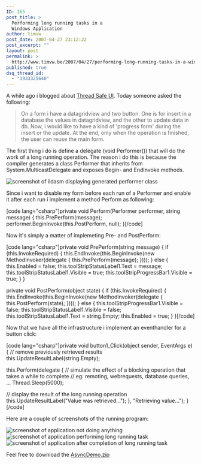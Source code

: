 ```yaml
---
ID: 165
post_title: >
  Performing long running tasks in a
  Windows Application
author: timvw
post_date: 2007-04-27 23:12:22
post_excerpt: ""
layout: post
permalink: >
  http://www.timvw.be/2007/04/27/performing-long-running-tasks-in-a-windows-application/
published: true
dsq_thread_id:
  - "1933325640"
---
```

<p>A while ago i blogged about <a href="http://www.timvw.be/about-thread-safe-gui/">Thread Safe UI</a>. Today someone asked the following:</p>

<blockquote>
<div>
On a form i have a datagridview and two button. One is for insert in a database the values in datagridview, and the other to update data in db.
Now, i would like to have a kind of 'progress form'  during the insert or the update. At the end, only when the operation is finished, the user can reuse the main form.
</div>
</blockquote>

<p>The first thing i do is define a delegate (void Performer()) that will do the work of a long running operation. The reason i do this is because the compiler generates a class Performer that inherits from System.MulticastDelegate and exposes Begin- and EndInvoke methods.</p>
<img src="http://www.timvw.be/wp-content/images/performerdelegate.gif" alt="screenshot of ildasm displaying generated performer class"/>
<p>Since i want to disable my form before each run of a Performer and enable it after each run i implement a method Perform as following:</p>
[code lang="csharp"]private void Perform(Performer performer, string message)
{
 this.PrePerform(message);
 performer.BeginInvoke(this.PostPerform, null);
}[/code]
<p>Now it's simply a matter of implemeting Pre- and PostPerform:</p>
[code lang="csharp"]private void PrePerform(string message)
{
 if (this.InvokeRequired)
 {
  this.EndInvoke(this.BeginInvoke(new MethodInvoker(delegate { this.PrePerform(message); })));
 }
 else
 {
  this.Enabled = false;
  this.toolStripStatusLabel1.Text = message;
  this.toolStripStatusLabel1.Visible = true;
  this.toolStripProgressBar1.Visible = true;
 }
}

private void PostPerform(object state)
{
 if (this.InvokeRequired)
 {
  this.EndInvoke(this.BeginInvoke(new MethodInvoker(delegate { this.PostPerform(state); })));
 }
 else
 {
  this.toolStripProgressBar1.Visible = false;
  this.toolStripStatusLabel1.Visible = false;
  this.toolStripStatusLabel1.Text = string.Empty;
  this.Enabled = true;
 }
}[/code]
<p>Now that we have all the infrastructure i implement an eventhandler for a button click:</p>
[code lang="csharp"]private void button1_Click(object sender, EventArgs e)
{
 // remove previously retrieved results
 this.UpdateResultLabel(string.Empty);

 this.Perform(delegate
 {
  // simulate the effect of a blocking operation that takes a while to complete
  // eg: remoting, webrequests, database queries, ...
  Thread.Sleep(5000);

  // display the result of the long running operation
  this.UpdateResultLabel("Value was retrieved...");
 }, "Retrieving value...");
}[/code]
<p>Here are a couple of screenshots of the running program:</p>
<img src="http://www.timvw.be/wp-content/images/performerdelegate2.gif" alt="screenshot of application not doing anything"/><br/>
<img src="http://www.timvw.be/wp-content/images/performerdelegate3.gif" alt="screenshot of application performing long running task"/><br/>
<img src="http://www.timvw.be/wp-content/images/performerdelegate4.gif" alt="screenshot of application after completion of long running task"/><br/>

<p>Feel free to download the <a href="http://www.timvw.be/wp-content/code/csharp/AsyncDemo.zip">AsyncDemo.zip</a></p>